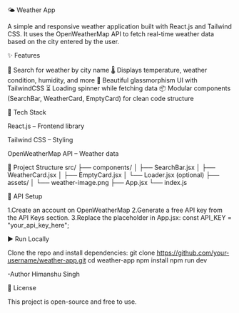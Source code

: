 🌤️ Weather App

A simple and responsive weather application built with React.js and Tailwind CSS. It uses the OpenWeatherMap API to fetch real-time weather data based on the city entered by the user.

✨ Features

🔎 Search for weather by city name
🌡️ Displays temperature, weather condition,  humidity, and more
🎨 Beautiful glassmorphism UI with TailwindCSS
⏳ Loading spinner while fetching data
📦 Modular components (SearchBar, WeatherCard, EmptyCard) for clean code structure

🚀 Tech Stack

React.js – Frontend library

Tailwind CSS – Styling

OpenWeatherMap API – Weather data

📂 Project Structure
src/
 ├── components/
 │   ├── SearchBar.jsx
 │   ├── WeatherCard.jsx
 │   ├── EmptyCard.jsx
 │   └── Loader.jsx (optional)
 ├── assets/
 │   └── weather-image.png
 ├── App.jsx
 └── index.js

🔑 API Setup

1.Create an account on OpenWeatherMap
2.Generate a free API key from the API Keys section.
3.Replace the placeholder in App.jsx:
  const API_KEY = "your_api_key_here";

▶️ Run Locally

Clone the repo and install dependencies:
git clone https://github.com/your-username/weather-app.git
cd weather-app
npm install
npm run dev

-Author
Himanshu Singh

📜 License

This project is open-source and free to use.
